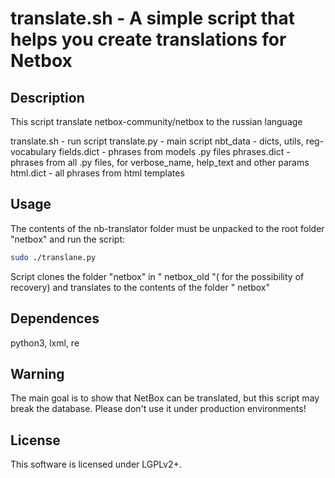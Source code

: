 # translate.sh - A simple script that helps you create translations for Netbox
## Description
This script translate netbox-community/netbox to the russian language

translate.sh - run script
translate.py - main script
nbt_data - dicts, utils, reg-vocabulary
  fields.dict - phrases from models .py files
  phrases.dict - phrases from all .py files, for verbose_name, help_text and other params 
  html.dict - all phrases from html templates

## Usage
The contents of the nb-translator folder must be unpacked to the root folder "netbox" and run the script:

```bash
sudo ./translane.py
```
Script clones the folder "netbox" in " netbox_old "( for the possibility of recovery) and translates to the contents of the folder " netbox"
## Dependences
python3, lxml, re

## Warning
The main goal is to show that NetBox can be translated, but this script may break the database. Please don't use it under production environments!
## License
This software is licensed under LGPLv2+.
